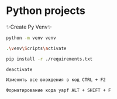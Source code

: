 # Python projects

✨Create Py Venv✨

```sh
python -m venv venv
```
```sh
.\venv\Scripts\activate
```
```sh
pip install -r ./requirements.txt
```
```sh
deactivate
```

```sh
Изменить все вхождения в код CTRL + F2
```

```sh
Форматирование кода yapf ALT + SHIFT + F
```